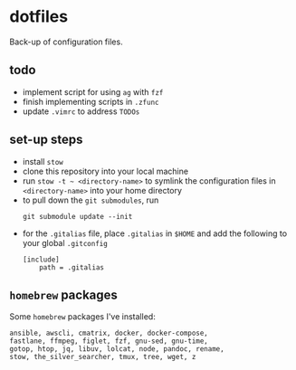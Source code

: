 # dotfiles
Back-up of configuration files.

## todo
* implement script for using `ag` with `fzf`
* finish implementing scripts in `.zfunc`
* update `.vimrc` to address `TODOs`

## set-up steps
* install `stow`
* clone this repository into your local machine
* run `stow -t ~ <directory-name>` to symlink the configuration files in `<directory-name>` into your home directory
* to pull down the  `git submodules`, run
  ```
  git submodule update --init
  ```
* for the `.gitalias` file, place `.gitalias` in `$HOME` and add the following to your global `.gitconfig`
  ```
  [include]
      path = .gitalias
  ```

## `homebrew` packages
Some `homebrew` packages I've installed:
```
ansible, awscli, cmatrix, docker, docker-compose,
fastlane, ffmpeg, figlet, fzf, gnu-sed, gnu-time,
gotop, htop, jq, libuv, lolcat, node, pandoc, rename,
stow, the_silver_searcher, tmux, tree, wget, z
```

